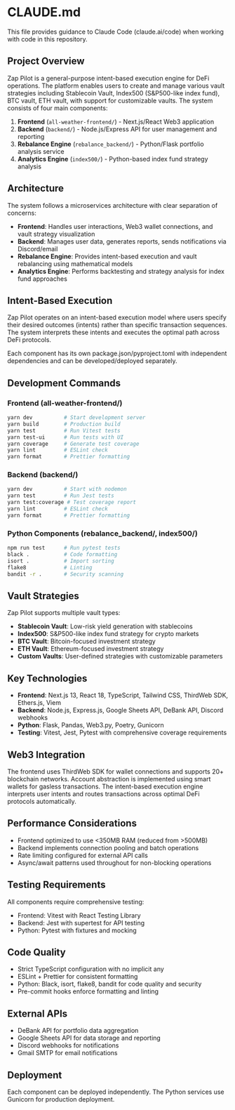 # CLAUDE.md

This file provides guidance to Claude Code (claude.ai/code) when working with code in this repository.

## Project Overview

Zap Pilot is a general-purpose intent-based execution engine for DeFi operations. The platform enables users to create and manage various vault strategies including Stablecoin Vault, Index500 (S&P500-like index fund), BTC vault, ETH vault, with support for customizable vaults. The system consists of four main components:

1. **Frontend** (`all-weather-frontend/`) - Next.js/React Web3 application
2. **Backend** (`backend/`) - Node.js/Express API for user management and reporting
3. **Rebalance Engine** (`rebalance_backend/`) - Python/Flask portfolio analysis service
4. **Analytics Engine** (`index500/`) - Python-based index fund strategy analysis

## Architecture

The system follows a microservices architecture with clear separation of concerns:

- **Frontend**: Handles user interactions, Web3 wallet connections, and vault strategy visualization
- **Backend**: Manages user data, generates reports, sends notifications via Discord/email
- **Rebalance Engine**: Provides intent-based execution and vault rebalancing using mathematical models
- **Analytics Engine**: Performs backtesting and strategy analysis for index fund approaches

## Intent-Based Execution

Zap Pilot operates on an intent-based execution model where users specify their desired outcomes (intents) rather than specific transaction sequences. The system interprets these intents and executes the optimal path across DeFi protocols.

Each component has its own package.json/pyproject.toml with independent dependencies and can be developed/deployed separately.

## Development Commands

### Frontend (all-weather-frontend/)
```bash
yarn dev          # Start development server
yarn build        # Production build
yarn test         # Run Vitest tests
yarn test-ui      # Run tests with UI
yarn coverage     # Generate test coverage
yarn lint         # ESLint check
yarn format       # Prettier formatting
```

### Backend (backend/)
```bash
yarn dev          # Start with nodemon
yarn test         # Run Jest tests
yarn test:coverage # Test coverage report
yarn lint         # ESLint check
yarn format       # Prettier formatting
```

### Python Components (rebalance_backend/, index500/)
```bash
npm run test      # Run pytest tests
black .           # Code formatting
isort .           # Import sorting
flake8            # Linting
bandit -r .       # Security scanning
```

## Vault Strategies

Zap Pilot supports multiple vault types:

- **Stablecoin Vault**: Low-risk yield generation with stablecoins
- **Index500**: S&P500-like index fund strategy for crypto markets  
- **BTC Vault**: Bitcoin-focused investment strategy
- **ETH Vault**: Ethereum-focused investment strategy
- **Custom Vaults**: User-defined strategies with customizable parameters

## Key Technologies

- **Frontend**: Next.js 13, React 18, TypeScript, Tailwind CSS, ThirdWeb SDK, Ethers.js, Viem
- **Backend**: Node.js, Express.js, Google Sheets API, DeBank API, Discord webhooks
- **Python**: Flask, Pandas, Web3.py, Poetry, Gunicorn
- **Testing**: Vitest, Jest, Pytest with comprehensive coverage requirements

## Web3 Integration

The frontend uses ThirdWeb SDK for wallet connections and supports 20+ blockchain networks. Account abstraction is implemented using smart wallets for gasless transactions. The intent-based execution engine interprets user intents and routes transactions across optimal DeFi protocols automatically.

## Performance Considerations

- Frontend optimized to use <350MB RAM (reduced from >500MB)
- Backend implements connection pooling and batch operations
- Rate limiting configured for external API calls
- Async/await patterns used throughout for non-blocking operations

## Testing Requirements

All components require comprehensive testing:
- Frontend: Vitest with React Testing Library
- Backend: Jest with supertest for API testing
- Python: Pytest with fixtures and mocking

## Code Quality

- Strict TypeScript configuration with no implicit any
- ESLint + Prettier for consistent formatting
- Python: Black, isort, flake8, bandit for code quality and security
- Pre-commit hooks enforce formatting and linting

## External APIs

- DeBank API for portfolio data aggregation
- Google Sheets API for data storage and reporting
- Discord webhooks for notifications
- Gmail SMTP for email notifications

## Deployment

Each component can be deployed independently. The Python services use Gunicorn for production deployment.